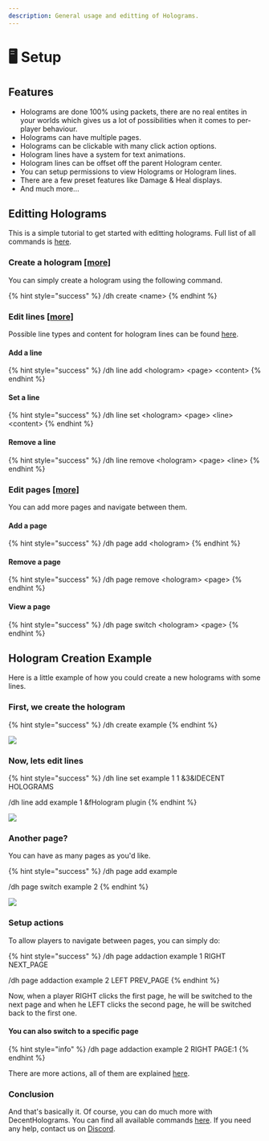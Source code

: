 ```yaml
---
description: General usage and editting of Holograms.
---
```


# 🖥 Setup

## Features

* Holograms are done 100% using packets, there are no real entites in your worlds which gives us a lot of possibilities when it comes to per-player behaviour.
* Holograms can have multiple pages.
* Holograms can be clickable with many click action options.
* Hologram lines have a system for text animations.
* Hologram lines can be offset off the parent Hologram center.
* You can setup permissions to view Holograms or Hologram lines.
* There are a few preset features like Damage & Heal displays.
* And much more...

## Editting Holograms

This is a simple tutorial to get started with editting holograms. Full list of all commands is [here](commands/).

### Create a hologram [\[more\]](commands/hologram.md)

You can simply create a hologram using the following command.

{% hint style="success" %}
/dh create \<name>
{% endhint %}

### Edit lines [\[more\]](commands/hologram-line.md)

Possible line types and content for hologram lines can be found [here](format/).

#### Add a line

{% hint style="success" %}
/dh line add \<hologram> \<page> \<content>
{% endhint %}

#### Set a line

{% hint style="success" %}
/dh line set \<hologram> \<page> \<line> \<content>
{% endhint %}

#### Remove a line

{% hint style="success" %}
/dh line remove \<hologram> \<page> \<line>
{% endhint %}

### Edit pages [\[more\]](commands/hologram-pages.md)

You can add more pages and navigate between them.

#### Add a page

{% hint style="success" %}
/dh page add \<hologram>
{% endhint %}

#### Remove a page

{% hint style="success" %}
/dh page remove \<hologram> \<page>
{% endhint %}

#### View a page

{% hint style="success" %}
/dh page switch \<hologram> \<page>
{% endhint %}



## Hologram Creation Example

Here is a little example of how you could create a new holograms with some lines.

### First, we create the hologram

{% hint style="success" %}
/dh create example
{% endhint %}

![](../.gitbook/assets/2021-11-30\_19.25.58.png)

### Now, lets edit lines

{% hint style="success" %}
/dh line set example 1 1 &3\&lDECENT HOLOGRAMS

/dh line add example 1 \&fHologram plugin
{% endhint %}

![](../.gitbook/assets/2021-11-30\_19.30.18.png)

### Another page?

You can have as many pages as you'd like.

{% hint style="success" %}
/dh page add example

/dh page switch example 2
{% endhint %}

![](../.gitbook/assets/2021-11-30\_19.34.46.png)

### Setup actions

To allow players to navigate between pages, you can simply do:

{% hint style="success" %}
/dh page addaction example 1 RIGHT NEXT\_PAGE

/dh page addaction example 2 LEFT PREV\_PAGE
{% endhint %}

Now, when a player RIGHT clicks the first page, he will be switched to the next page and when he LEFT clicks the second page, he will be switched back to the first one.&#x20;

#### You can also switch to a specific page

{% hint style="info" %}
/dh page addaction example 2 RIGHT PAGE:1
{% endhint %}

There are more actions, all of them are explained [here](../advanced/actions.md).

### Conclusion

And that's basically it. Of course, you can do much more with DecentHolograms. You can find all available commands [here](commands/). If you need any help, contact us on [Discord](https://discord.decentsoftware.eu).
